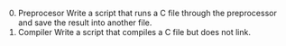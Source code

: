 0. Preprocesor
Write a script that runs a C file through the preprocessor and save the result into another file.
1. Compiler
Write a script that compiles a C file but does not link.
